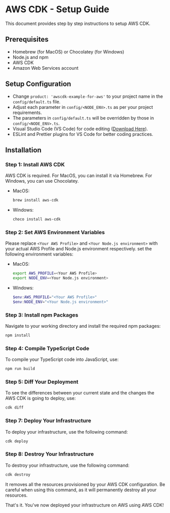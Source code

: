 # AWS CDK - Setup Guide

This document provides step by step instructions to setup AWS CDK.

## Prerequisites

- Homebrew (for MacOS) or Chocolatey (for Windows)
- Node.js and npm
- AWS CDK
- Amazon Web Services account

## Setup Configuration

- Change `product: 'awscdk-example-for-aws'` to your project name in the `config/default.ts` file.
- Adjust each parameter in `config/<NODE_ENV>.ts` as per your project requirements.
- The parameters in `config/default.ts` will be overridden by those in `config/<NODE_ENV>.ts`.
- Visual Studio Code (VS Code) for code editing ([Download Here](https://code.visualstudio.com/download)).
- ESLint and Prettier plugins for VS Code for better coding practices.

## Installation

### Step 1: Install AWS CDK

AWS CDK is required. For MacOS, you can install it via Homebrew. For Windows, you can use Chocolatey.

- MacOS:

  ```bash
  brew install aws-cdk
  ```

- Windows:

  ```powershell
  choco install aws-cdk
  ```

### Step 2: Set AWS Environment Variables

Please replace `<Your AWS Profile>` and `<Your Node.js environment>` with your actual AWS Profile and Node.js environment respectively. set the following environment variables:

- MacOS:

  ```bash
  export AWS_PROFILE=<Your AWS Profile>
  export NODE_ENV=<Your Node.js environment>
  ```

- Windows:

  ```powershell
  $env:AWS_PROFILE="<Your AWS Profile>"
  $env:NODE_ENV="<Your Node.js environment>"
  ```

### Step 3: Install npm Packages

Navigate to your working directory and install the required npm packages:

```bash
npm install
```

### Step 4: Compile TypeScript Code

To compile your TypeScript code into JavaScript, use:

```bash
npm run build
```

### Step 5: Diff Your Deployment 

To see the differences between your current state and the changes the AWS CDK is going to deploy, use:

```bash
cdk diff
```

### Step 7: Deploy Your Infrastructure

To deploy your infrastructure, use the following command:

```bash
cdk deploy
```

### Step 8: Destroy Your Infrastructure

To destroy your infrastructure, use the following command:

```bash
cdk destroy
```

It removes all the resources provisioned by your AWS CDK configuration. Be careful when using this command, as it will permanently destroy all your resources.

That's it. You've now deployed your infrastructure on AWS using AWS CDK!
